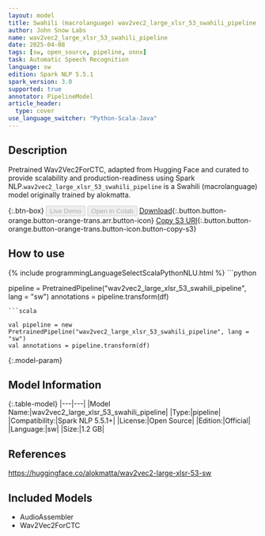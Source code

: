 ```yaml
---
layout: model
title: Swahili (macrolanguage) wav2vec2_large_xlsr_53_swahili_pipeline pipeline Wav2Vec2ForCTC from alokmatta
author: John Snow Labs
name: wav2vec2_large_xlsr_53_swahili_pipeline
date: 2025-04-08
tags: [sw, open_source, pipeline, onnx]
task: Automatic Speech Recognition
language: sw
edition: Spark NLP 5.5.1
spark_version: 3.0
supported: true
annotator: PipelineModel
article_header:
  type: cover
use_language_switcher: "Python-Scala-Java"
---
```


## Description

Pretrained Wav2Vec2ForCTC, adapted from Hugging Face and curated to provide scalability and production-readiness using Spark NLP.`wav2vec2_large_xlsr_53_swahili_pipeline` is a Swahili (macrolanguage) model originally trained by alokmatta.

{:.btn-box}
<button class="button button-orange" disabled>Live Demo</button>
<button class="button button-orange" disabled>Open in Colab</button>
[Download](https://s3.amazonaws.com/auxdata.johnsnowlabs.com/public/models/wav2vec2_large_xlsr_53_swahili_pipeline_sw_5.5.1_3.0_1744100644040.zip){:.button.button-orange.button-orange-trans.arr.button-icon}
[Copy S3 URI](s3://auxdata.johnsnowlabs.com/public/models/wav2vec2_large_xlsr_53_swahili_pipeline_sw_5.5.1_3.0_1744100644040.zip){:.button.button-orange.button-orange-trans.button-icon.button-copy-s3}

## How to use



<div class="tabs-box" markdown="1">
{% include programmingLanguageSelectScalaPythonNLU.html %}
```python

pipeline = PretrainedPipeline("wav2vec2_large_xlsr_53_swahili_pipeline", lang = "sw")
annotations =  pipeline.transform(df)   

```
```scala

val pipeline = new PretrainedPipeline("wav2vec2_large_xlsr_53_swahili_pipeline", lang = "sw")
val annotations = pipeline.transform(df)

```
</div>

{:.model-param}
## Model Information

{:.table-model}
|---|---|
|Model Name:|wav2vec2_large_xlsr_53_swahili_pipeline|
|Type:|pipeline|
|Compatibility:|Spark NLP 5.5.1+|
|License:|Open Source|
|Edition:|Official|
|Language:|sw|
|Size:|1.2 GB|

## References

https://huggingface.co/alokmatta/wav2vec2-large-xlsr-53-sw

## Included Models

- AudioAssembler
- Wav2Vec2ForCTC